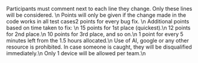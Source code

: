 
Participants must comment next to each line they change. Only these lines will be considered. \n
Points will only be given if the change made in the code works in all test cases2 points for every bug fix. \n
Additional points based on time taken to fix: \n
15 points for 1st place (quickest).\n
12 points for 2nd place.\n
10 points for 3rd place, and so on.\n
1 point for every 5 minutes left from the 1.5 hours allocated.\n
Use of AI, google or any other resource is prohibited. In case someone is caught, they will be disqualified immediately.\n
Only 1 device will be allowed per team.\n

